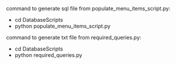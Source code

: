 command to generate sql file from populate_menu_items_script.py:

- cd DatabaseScripts
- python populate_menu_items_script.py

command to generate txt file from required_queries.py:

- cd DatabaseScripts
- python required_queries.py

